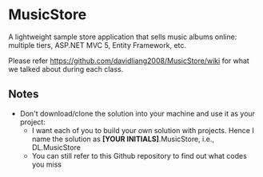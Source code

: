 # MusicStore
A lightweight sample store application that sells music albums online: multiple tiers, 
ASP.NET MVC 5, Entity Framework, etc.

Please refer https://github.com/davidliang2008/MusicStore/wiki for what we talked about 
during each class.

## Notes
* Don't download/clone the solution into your machine and use it as your project:
    * I want each of you to build your own solution with projects. Hence I name the solution
        as __[YOUR INITIALS]__.MusicStore, i.e., DL.MusicStore
    * You can still refer to this Github repository to find out what codes you miss

